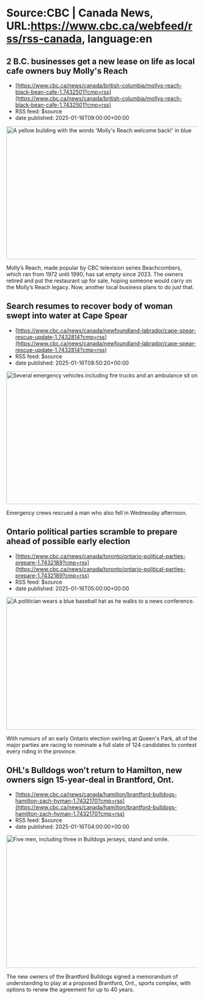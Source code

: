 # Source:CBC | Canada News, URL:https://www.cbc.ca/webfeed/rss/rss-canada, language:en

## 2 B.C. businesses get a new lease on life as local cafe owners buy Molly's Reach
 - [https://www.cbc.ca/news/canada/british-columbia/mollys-reach-black-bean-cafe-1.7432501?cmp=rss](https://www.cbc.ca/news/canada/british-columbia/mollys-reach-black-bean-cafe-1.7432501?cmp=rss)
 - RSS feed: $source
 - date published: 2025-01-16T09:00:00+00:00

<img src='https://i.cbc.ca/1.5294065.1736985368!/fileImage/httpImage/image.jpeg_gen/derivatives/16x9_620/molly-s-reach.jpeg' alt='A yellow building with the words &apos;Molly&apos;s Reach welcome back!&apos; in blue' width='620' height='349' title='Molly&apos;s Reach, the iconic restaurant from The Beachcombers, is up for sale.'/><p>Molly’s Reach, made popular by CBC television series Beachcombers, which ran from 1972 until 1990, has sat empty since 2023. The owners retired and put the restaurant up for sale, hoping someone would carry on the Molly’s Reach legacy. Now, another local business plans to do just that.</p>

## Search resumes to recover body of woman swept into water at Cape Spear
 - [https://www.cbc.ca/news/canada/newfoundland-labrador/cape-spear-rescue-update-1.7432814?cmp=rss](https://www.cbc.ca/news/canada/newfoundland-labrador/cape-spear-rescue-update-1.7432814?cmp=rss)
 - RSS feed: $source
 - date published: 2025-01-16T08:50:20+00:00

<img src='https://i.cbc.ca/1.7432362.1736976690!/fileImage/httpImage/image.jpeg_gen/derivatives/16x9_620/cape-spear-rescue-vehicles.jpeg' alt='Several emergency vehicles including fire trucks and an ambulance sit on a parking lot.' width='620' height='349' title='Emergency crews were working to find the body of a woman who was swept into the water at Cape Spear Wednesday afternoon.'/><p>Emergency crews rescued a man who also fell in Wednesday afternoon.</p>

## Ontario political parties scramble to prepare ahead of possible early election
 - [https://www.cbc.ca/news/canada/toronto/ontario-political-parties-prepare-1.7432189?cmp=rss](https://www.cbc.ca/news/canada/toronto/ontario-political-parties-prepare-1.7432189?cmp=rss)
 - RSS feed: $source
 - date published: 2025-01-16T05:00:00+00:00

<img src='https://i.cbc.ca/1.7431994.1736963490!/fileImage/httpImage/image.JPG_gen/derivatives/16x9_620/doug-ford-canada-hat-ottawa.JPG' alt='A politician wears a blue baseball hat as he walks to a news conference.' width='620' height='349' title='Ontario Premier Doug Ford arrives to a meeting in Ottawa on Jan. 15, 2025.'/><p>With rumours of an early Ontario election swirling at Queen's Park, all of the major parties are racing to nominate a full slate of 124 candidates to contest every riding in the province.</p>

## OHL's Bulldogs won't return to Hamilton, new owners sign 15-year-deal in Brantford, Ont.
 - [https://www.cbc.ca/news/canada/hamilton/brantford-bulldogs-hamilton-zach-hyman-1.7432170?cmp=rss](https://www.cbc.ca/news/canada/hamilton/brantford-bulldogs-hamilton-zach-hyman-1.7432170?cmp=rss)
 - RSS feed: $source
 - date published: 2025-01-16T04:00:00+00:00

<img src='https://i.cbc.ca/1.7432770.1737005195!/fileImage/httpImage/image.jpeg_gen/derivatives/16x9_620/bulldogs-sale-in-brantford.jpeg' alt='Five men, including three in Bulldogs jerseys, stand and smile. ' width='620' height='349' title='Celebrating the Bulldogs sale in Brantford, Ont., on Wednesday was, from left: Michael Andlauer, Stu Hyman, Spencer Hyman, Brantford Mayor Kevin Davis and OHL Commissioner Bryan Crawford.'/><p>The new owners of the Brantford Bulldogs signed a memorandum of understanding to play at a proposed Brantford, Ont., sports complex, with options to renew the agreement for up to 40 years.</p>


